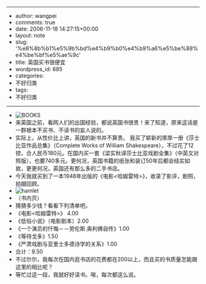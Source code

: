 - --
- author: wangpei
- comments: true
- date: 2006-11-18 14:27:15+00:00
- layout: note
- slug: '%e8%8b%b1%e5%9b%bd%e4%b9%b0%e4%b9%a6%e5%be%88%e4%be%bf%e5%ae%9c'
- title: 英国买书很便宜
- wordpress_id: 685
- categories:
- 不好归类
- tags:
- 不好归类
- --
- ![BOOKS](http://static.flickr.com/117/300057971_410e34bd32_m.jpg)
- 来英国之前，看网人们的出国经验，都说英国书很贵！来了知道，原来这话是一群根本不买书、不读书的妄人说的。
- 实际上，从性价比上讲，英国的新书并不算贵。 我买了崭新的厚厚一册《莎士比亚作品总集》（Complete Works of William Shakespeare），不过花了12镑，合人民币180元。在国内买一套《梁实秋译莎士比亚戏剧全集》（中英文对照版），也要740多元。更何况，英国书籍的纸张和装订50年后都会结实如故，更更何况，英国还有那么多的二手书店。
- 今天我就买到了一本1948年出版的《电影<哈姆雷特>》，收录了影评，剧照，拍摄回顾。
- ![hamlet](http://static.flickr.com/107/300058067_c5caf258a2_m.jpg)
- （书内页）
- 猜猜多少钱？看看下列清单吧。
- 《电影<哈姆雷特>》 4.00
- 《低俗小说》（电影剧本）2.00
- 《一个演员的忏悔－－劳伦斯.奥利佛自传》1.00
- 《等待戈多》1.50
- 《严肃戏剧与亚里士多德诗学的关系》1.00
- 合计：9.50
- 不过尔尔，我每次在国内逛书店的花费都在200以上，而且买的书质量怎能跟这里的相比呢？
- 等忙过这一段，我就好好读书。唉，每次都这么说。
